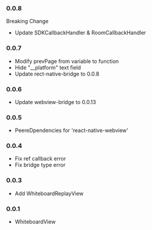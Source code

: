 ### 0.0.8
Breaking Change
  - Update SDKCallbackHandler & RoomCallbackHandler
### 0.0.7
- Modify prevPage from variable to function
- Hide "__platform" text field
- Update rect-native-bridge to 0.0.8
### 0.0.6
- Update webview-bridge to 0.0.13
### 0.0.5
- PeereDpendencies for 'react-native-webview'
### 0.0.4
- Fix ref callback error
- Fix bridge type error
### 0.0.3
- Add WhiteboardReplayView
### 0.0.1
- WhiteboardView